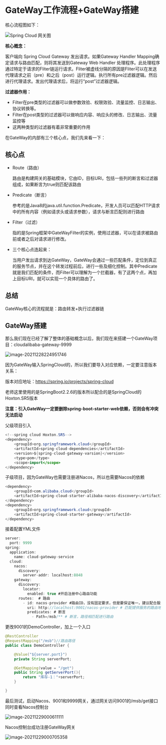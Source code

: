 # GateWay工作流程+GateWay搭建

核心流程图如下：

![Spring Cloud 网关图](spring_cloud_gateway_diagram.png)

**核心概念：**

客户端向 Spring Cloud Gateway 发出请求。如果Gateway Handler Mapping确定请求与路由匹配，则将其发送到Gateway Web Handler 处理程序。此处理程序通过特定于请求的Fliter链运行请求。Fliter被虚线分隔的原因是Fliter可以在发送代理请求之前（pre）和之后（post）运行逻辑。执行所有pre过滤器逻辑。然后进行代理请求。发出代理请求后，将运行“post”过滤器逻辑。

**过滤器作用：**

- Filter在pre类型的过滤器可以做参数效验、权限效验、流量监控、日志输出、协议转换等。
- Filter在post类型的过滤器可以做响应内容、响应头的修改、日志输出、流量监控等
- 这两种类型的过滤器有着非常重要的作用

在GateWay的内部有三个核心点，我们先来看一下：

## 核心点

- Route（路由）

  路由是构建网关的基础模块，它由ID，目标URI，包括一些列的断言和过滤器组成，如果断言为true则匹配该路由

- Predicate（断言）

  参考的是Java8的java.util.function.Predicate，开发人员可以匹配HTTP请求中的所有内容（例如请求头或请求参数），请求与断言匹配则进行路由

- Filter（过滤）

  指的是Spring框架中GateWayFilter的实例，使用过滤器，可以在请求被路由前或者之后对请求进行修改。

- 三个核心点连起来：

  当用户发出请求到达GateWay，GateWay会通过一些匹配条件，定位到真正的服务节点，并在这个转发过程前后，进行一些及细化控制。其中Predicate就是我们匹配的条件，而Filter可以理解为一个拦截器，有了这两个点，再加上目标URI，就可以实现一个具体的路由了。

  

## 总结

GateWay核心的流程就是：路由转发+执行过滤器链

## GateWay搭建

那么我们现在已经了解了整体的基础概念以后，我们现在来搭建一个GateWay项目：cloudalibaba-gateway-9999

![image-20211228224951746](image-20211228224951746.png)

因为GateWay输入SpringCloud的，所以我们要导入对应依赖，一定要注意版本关系：

版本对应地址：https://spring.io/projects/spring-cloud

老师这里使用的是SpringBoot2.2.6的版本所以配合的是SpringCloud的Hoxton.SR5版本

**注意：引入GateWay一定要删除spring-boot-starter-web依赖，否则会有冲突无法启动**

父级项目引入

```java
<!--spring cloud Hoxton.SR5-->
<dependency>
    <groupId>org.springframework.cloud</groupId>
    <artifactId>spring-cloud-dependencies</artifactId>
    <version>${spring-cloud-gateway-varsion}</version>
    <type>pom</type>
    <scope>import</scope>
</dependency>
```

子级项目，因为GateWay也需要注册进Nacos，所以也需要Nacos的依赖

```java
<dependency>
    <groupId>com.alibaba.cloud</groupId>
    <artifactId>spring-cloud-starter-alibaba-nacos-discovery</artifactId>
</dependency>
<dependency>
    <groupId>org.springframework.cloud</groupId>
    <artifactId>spring-cloud-starter-gateway</artifactId>
</dependency>
```

接着配置YML文件

```java
server:
  port: 9999
spring:
  application:
    name: cloud-gateway-service
  cloud:
    nacos:
      discovery:
        server-addr: localhost:8848
    gateway:
      discovery:
        locator:
          enabled: true #开启注册中心路由功能
      routes:  # 路由
        - id: nacos-provider #路由ID，没有固定要求，但是要保证唯一，建议配合服务名
          uri: http://localhost:9001/nacos-provider # 匹配提供服务的路由地址
          predicates: # 断言
            - Path=/msb/** # 断言，路径相匹配进行路由
```

更改9001的DemoController，加上一个入口

```java
@RestController
@RequestMapping("/msb")//路由路径
public class DemoController {

    @Value("${server.port}")
    private String serverPort;

    @GetMapping(value = "/get")
    public String getServerPort(){
        return "库存-1："+serverPort;
    }

}
```

最后测试，启动Nacos、9001和9999网关，通过网关访问9001的/msb/get接口同时查看Nacos控制台

![image-20211229000611111](image-20211229000611111.png)

Nacos控制台成功注册GateWay网关

![image-20211229000705358](image-20211229000705358.png)

